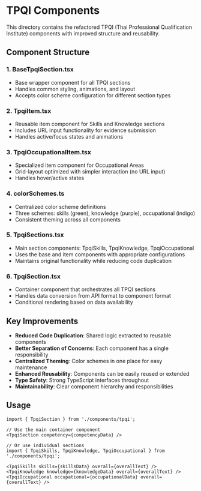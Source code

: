 # TPQI Components

This directory contains the refactored TPQI (Thai Professional Qualification Institute) components with improved structure and reusability.

## Component Structure

### 1. **BaseTpqiSection.tsx**
- Base wrapper component for all TPQI sections
- Handles common styling, animations, and layout
- Accepts color scheme configuration for different section types

### 2. **TpqiItem.tsx**
- Reusable item component for Skills and Knowledge sections
- Includes URL input functionality for evidence submission
- Handles active/focus states and animations

### 3. **TpqiOccupationalItem.tsx**
- Specialized item component for Occupational Areas
- Grid-layout optimized with simpler interaction (no URL input)
- Handles hover/active states

### 4. **colorSchemes.ts**
- Centralized color scheme definitions
- Three schemes: skills (green), knowledge (purple), occupational (indigo)
- Consistent theming across all components

### 5. **TpqiSections.tsx**
- Main section components: TpqiSkills, TpqiKnowledge, TpqiOccupational
- Uses the base and item components with appropriate configurations
- Maintains original functionality while reducing code duplication

### 6. **TpqiSection.tsx**
- Container component that orchestrates all TPQI sections
- Handles data conversion from API format to component format
- Conditional rendering based on data availability

## Key Improvements

- **Reduced Code Duplication**: Shared logic extracted to reusable components
- **Better Separation of Concerns**: Each component has a single responsibility
- **Centralized Theming**: Color schemes in one place for easy maintenance
- **Enhanced Reusability**: Components can be easily reused or extended
- **Type Safety**: Strong TypeScript interfaces throughout
- **Maintainability**: Clear component hierarchy and responsibilities

## Usage

```tsx
import { TpqiSection } from './components/tpqi';

// Use the main container component
<TpqiSection competency={competencyData} />

// Or use individual sections
import { TpqiSkills, TpqiKnowledge, TpqiOccupational } from './components/tpqi';

<TpqiSkills skills={skillsData} overall={overallText} />
<TpqiKnowledge knowledge={knowledgeData} overall={overallText} />
<TpqiOccupational occupational={occupationalData} overall={overallText} />
```
